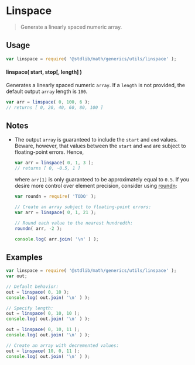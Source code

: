# Linspace

> Generate a linearly spaced numeric array.

<!-- <usage> -->

## Usage

``` javascript
var linspace = require( '@stdlib/math/generics/utils/linspace' );
```

#### linspace( start, stop\[, length\] )

Generates a linearly spaced numeric `array`. If a `length` is not provided, the default output `array` length is `100`.

``` javascript
var arr = linspace( 0, 100, 6 );
// returns [ 0, 20, 40, 60, 80, 100 ]
```

<!-- </usage> -->

<!-- <notes> -->

## Notes

*   The output `array` is guaranteed to include the `start` and `end` values. Beware, however, that values between the `start` and `end` are subject to floating-point errors. Hence,

    ``` javascript
    var arr = linspace( 0, 1, 3 );
    // returns [ 0, ~0.5, 1 ]
    ```

    <!-- FIXME: roundn link -->
    where `arr[1]` is only guaranteed to be approximately equal to `0.5`. If you desire more control over element precision, consider using [roundn](https://github.com/compute-io/roundn):

    ``` javascript
    var roundn = require( 'TODO' );

    // Create an array subject to floating-point errors:
    var arr = linspace( 0, 1, 21 );

    // Round each value to the nearest hundredth:
    roundn( arr, -2 );

    console.log( arr.join( '\n' ) );
    ```

<!-- </notes> -->

<!-- <examples> -->

## Examples

``` javascript
var linspace = require( '@stdlib/math/generics/utils/linspace' );
var out;

// Default behavior:
out = linspace( 0, 10 );
console.log( out.join( '\n' ) );

// Specify length:
out = linspace( 0, 10, 10 );
console.log( out.join( '\n' ) );

out = linspace( 0, 10, 11 );
console.log( out.join( '\n' ) );

// Create an array with decremented values:
out = linspace( 10, 0, 11 );
console.log( out.join( '\n' ) );
```

<!-- </examples> -->

<!-- <links> -->

[linspace-matlab]: http://www.mathworks.com/help/matlab/ref/linspace.html

<!-- </links> -->
